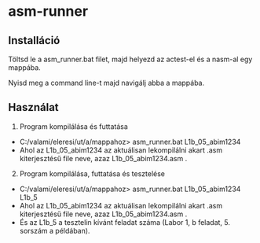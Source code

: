 # asm-runner

## Installáció

Töltsd le a asm_runner.bat filet, majd helyezd az actest-el és a nasm-al egy mappába.

Nyisd meg a command line-t majd navigálj abba a mappába.


## Használat

1. Program kompilálása és futtatása
  - C:/valami/eleresi/ut/a/mappahoz> asm_runner.bat L1b_05_abim1234 
  - Ahol az L1b_05_abim1234 az aktuálisan lekompilálni akart .asm kiterjesztésű file neve, azaz L1b_05_abim1234.asm .
  
2. Program kompilálása, futtatása és tesztelése
  - C:/valami/eleresi/ut/a/mappahoz> asm_runner.bat L1b_05_abim1234 L1b_5
  - Ahol az L1b_05_abim1234 az aktuálisan lekompilálni akart .asm kiterjesztésű file neve, azaz L1b_05_abim1234.asm .
  - És az L1b_5 a tesztelin kívánt feladat száma (Labor 1, b feladat, 5. sorszám a példában).
